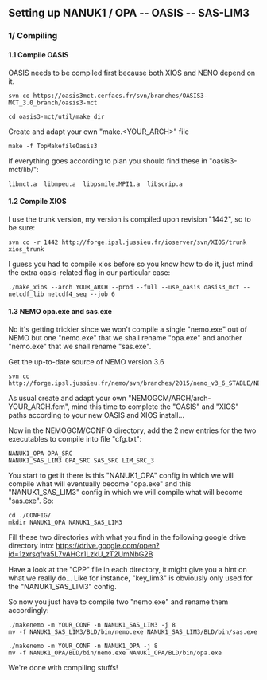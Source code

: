 
## Setting up NANUK1 / OPA -- OASIS -- SAS-LIM3

### 1/ Compiling

#### 1.1 Compile OASIS

OASIS needs to be compiled first because both XIOS and NENO depend on it.

    svn co https://oasis3mct.cerfacs.fr/svn/branches/OASIS3-MCT_3.0_branch/oasis3-mct

    cd oasis3-mct/util/make_dir

Create and adapt your own "make.\<YOUR_ARCH\>" file
    
    make -f TopMakefileOasis3

If everything goes according to plan you should find these in "oasis3-mct/lib/":
    
    libmct.a  libmpeu.a  libpsmile.MPI1.a  libscrip.a


#### 1.2 Compile XIOS

I use the trunk version, my version is compiled upon revision "1442", so to be sure:

    svn co -r 1442 http://forge.ipsl.jussieu.fr/ioserver/svn/XIOS/trunk xios_trunk

I guess you had to compile xios before so you know how to do it, just mind the
extra oasis-related flag in our particular case:

    ./make_xios --arch YOUR_ARCH --prod --full --use_oasis oasis3_mct --netcdf_lib netcdf4_seq --job 6


#### 1.3 NEMO opa.exe and sas.exe

No it's getting trickier since we won't compile a single "nemo.exe" out of NEMO
but one "nemo.exe" that we shall rename "opa.exe" and another "nemo.exe" that
we shall rename "sas.exe".

Get the up-to-date source of NEMO version 3.6

    svn co http://forge.ipsl.jussieu.fr/nemo/svn/branches/2015/nemo_v3_6_STABLE/NEMOGCM

As usual create and adapt your own "NEMOGCM/ARCH/arch-YOUR_ARCH.fcm", mind this
time to complete the "OASIS" and "XIOS" paths according to your new OASIS and
XIOS install...

Now in the NEMOGCM/CONFIG directory, add the 2 new entries for the two
executables to compile into file "cfg.txt":
    
    NANUK1_OPA OPA_SRC
    NANUK1_SAS_LIM3 OPA_SRC SAS_SRC LIM_SRC_3
    
You start to get it there is this "NANUK1_OPA" config in which we will compile
what will eventually become "opa.exe" and this "NANUK1_SAS_LIM3" config in which we will compile
what will become "sas.exe". So:

    cd ./CONFIG/
    mkdir NANUK1_OPA NANUK1_SAS_LIM3

Fill these two directories with what you find in the following google drive directory into:
https://drive.google.com/open?id=1zxrsqfva5L7vAHCr1LzkU_zT2UmNbG2B

Have a look at the "CPP" file in each directory, it might give you a hint on what we really
do... Like for instance, "key_lim3" is obviously only used for the "NANUK1_SAS_LIM3" config.

So now you just have to compile two "nemo.exe" and rename them accordingly:

    ./makenemo -m YOUR_CONF -n NANUK1_SAS_LIM3 -j 8
    mv -f NANUK1_SAS_LIM3/BLD/bin/nemo.exe NANUK1_SAS_LIM3/BLD/bin/sas.exe

    ./makenemo -m YOUR_CONF -n NANUK1_OPA -j 8
    mv -f NANUK1_OPA/BLD/bin/nemo.exe NANUK1_OPA/BLD/bin/opa.exe

We're done with compiling stuffs!




